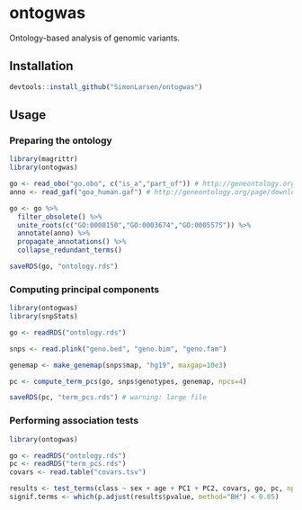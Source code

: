 ontogwas
========

Ontology-based analysis of genomic variants.

## Installation

```r
devtools::install_github("SimonLarsen/ontogwas")
```

## Usage

### Preparing the ontology

```r
library(magrittr)
library(ontogwas)

go <- read_obo("go.obo", c("is_a","part_of")) # http://geneontology.org/page/download-ontology
anno <- read_gaf("goa_human.gaf") # http://geneontology.org/page/download-go-annotations

go <- go %>%
  filter_obsolete() %>%
  unite_roots(c("GO:0008150","GO:0003674","GO:0005575")) %>%
  annotate(anno) %>%
  propagate_annotations() %>%
  collapse_redundant_terms()

saveRDS(go, "ontology.rds")
```

### Computing principal components

```r
library(ontogwas)
library(snpStats)

go <- readRDS("ontology.rds")

snps <- read.plink("geno.bed", "geno.bim", "geno.fam")

genemap <- make_genemap(snps$map, "hg19", maxgap=10e3)

pc <- compute_term_pcs(go, snps$genotypes, genemap, npcs=4)

saveRDS(pc, "term_pcs.rds") # warning: large file
```

### Performing association tests

```r
library(ontogwas)

go <- readRDS("ontology.rds")
pc <- readRDS("term_pcs.rds")
covars <- read.table("covars.tsv")

results <- test_terms(class ~ sex + age + PC1 + PC2, covars, go, pc, npcs=4, against="whole.genome")
signif.terms <- which(p.adjust(results$pvalue, method="BH") < 0.05)
```

